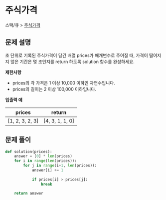 # 주식가격

스택/큐 > [주식가격](https://programmers.co.kr/learn/courses/30/lessons/42584)

## 문제 설명

초 단위로 기록된 주식가격이 담긴 배열 prices가 매개변수로 주어질 때, 가격이 떨어지지 않은 기간은 몇 초인지를 return 하도록 solution 함수를 완성하세요.

**제한사항**

- prices의 각 가격은 1 이상 10,000 이하인 자연수입니다.
- prices의 길이는 2 이상 100,000 이하입니다.

**입출력 예**

|prices|return|
|:---:|:---:|
|[1, 2, 3, 2, 3]|[4, 3, 1, 1, 0]|

## 문제 풀이

```python
def solution(prices):
    answer = [0] * len(prices)
    for i in range(len(prices)):
        for j in range(i+1, len(prices)):
            answer[i] += 1
            
            if prices[i] > prices[j]:
                break
    
    return answer
```
